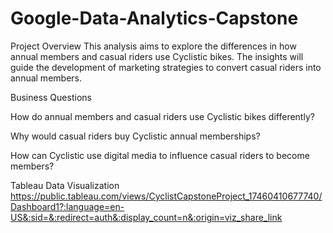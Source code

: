 # Google-Data-Analytics-Capstone
Project Overview
This analysis aims to explore the differences in how annual members and casual riders use Cyclistic bikes. The insights will guide the development of marketing strategies to convert casual riders into annual members.

Business Questions

How do annual members and casual riders use Cyclistic bikes differently?

Why would casual riders buy Cyclistic annual memberships?

How can Cyclistic use digital media to influence casual riders to become members?


Tableau Data Visualization
https://public.tableau.com/views/CyclistCapstoneProject_17460410677740/Dashboard1?:language=en-US&:sid=&:redirect=auth&:display_count=n&:origin=viz_share_link



